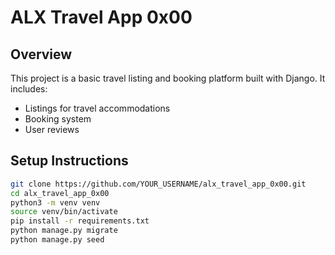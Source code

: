 # ALX Travel App 0x00

## Overview

This project is a basic travel listing and booking platform built with Django. It includes:

- Listings for travel accommodations
- Booking system
- User reviews

## Setup Instructions

```bash
git clone https://github.com/YOUR_USERNAME/alx_travel_app_0x00.git
cd alx_travel_app_0x00
python3 -m venv venv
source venv/bin/activate
pip install -r requirements.txt
python manage.py migrate
python manage.py seed

